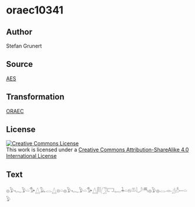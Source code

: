 # oraec10341

## Author

Stefan Grunert

## Source

[AES](https://github.com/simondschweitzer/aes)

## Transformation

[ORAEC](https://oraec.github.io/)

## License

<a rel="license" href="http://creativecommons.org/licenses/by-sa/4.0/"><img alt="Creative Commons License" style="border-width:0" src="https://i.creativecommons.org/l/by-sa/4.0/88x31.png" /></a><br />This work is licensed under a <a rel="license" href="http://creativecommons.org/licenses/by-sa/4.0/">Creative Commons Attribution-ShareAlike 4.0 International License</a>

## Text

𓐍𓅱𓆑𓅱𓏏𓅜𓉴𓅓𓂋𓉴𓊖𓏏𓐍𓅱𓆑𓅱𓏏𓅜𓉴𓋴𓌉𓃂𓉐𓉻𓇓𓏏𓁶𓌨𓇋𓌳𓄪𓐍𓅱𓐍𓂋𓁹𓊨𓀭𓍿𓏏𓅱<br>

